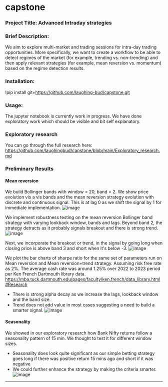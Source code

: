 # capstone
### Project Title: Advanced Intraday strategies

### **Brief Description**: 
We aim to explore multi-market and trading sessions for intra-day trading opportunities.  More specifically, we want to create a workflow to be able to detect regimes of the market (for example, trending vs. non-trending) and then apply relevant strategies (for example, mean reversion vs. momentum) based on the regime detection results.

### **Installation**: 
!pip install git+https://github.com/laughing-bud/capstone.git

### **Usage**:
The jupyter notebook is currently work in progress. We have done exploratory work which should be visible and bit self explanatory.

### Exploratory research
You can go through the full research here: https://github.com/laughingbud/capstone/blob/main/Exploratory_research.md

### Preliminary Results
#### **Mean reversion**
We build Bollinger bands with window = 20, band = 2. We show price evolution vis a vis bands and the mean reversion strategy evolution with discrete and continuous signal. This is at lag 0 as we shift the signal by 1 for immediate implementation.
![image](https://github.com/user-attachments/assets/0274a3c6-40c3-4b05-92e5-f33ab9bdca71)

We implement robustness testing on the mean reversion Bollinger band strategy with varying lookback window, bands and lags. Beyond band 2, the strategy detracts as it probably signals breakout and there is strong trend. 
![image](https://github.com/user-attachments/assets/b5350c5a-6908-4180-aa92-dbd5625304bc)

Next, we incorporate the breakout or trend, in the signal by going long when closing price is above band 3 and short when it's below -3. 
![image](https://github.com/user-attachments/assets/05d50001-5b14-4110-8c34-0e889ac122ed)

We plot the bar charts of sharpe ratio for the same set of parameters run on Mean reversion and Mean reversion+trend strategy. Assuming risk free rate as 2%. The average cash rate was around 1.25% over 2022 to 2023 period per Ken French Dartmouth library data. https://mba.tuck.dartmouth.edu/pages/faculty/ken.french/data_library.html#Research

- There is strong alpha decay as we increase the lags, lookback window and the band size.
- Trend does not add value in most cases suggesting a need to build a smarter signal.
![image](https://github.com/user-attachments/assets/9ec09747-e649-4873-bdec-baf6a0e32189)


#### **Seasonality**

We showed in our exploratory research how Bank Nifty returns follow a seasonality pattern of 15 min. We thought to test it for different window sizes.
- Seasonality does look quite significant as our simple betting strategy goes long if there was positive return 15 mins ago and short if it was negative
- We could further enhance the strategy by making the criteria smarter.
![image](https://github.com/user-attachments/assets/eb64822e-98a0-42c4-b8cb-174c7c50cc4a)


--------------------------------------------------------------------------------------------------------------------------------
